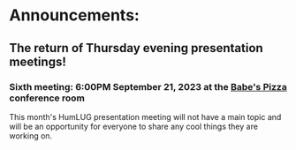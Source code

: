 # Announcements:

## The return of Thursday evening presentation meetings!

### Sixth meeting: 6:00PM September 21, 2023 at the [Babe's Pizza](https://goo.gl/maps/bChPaDrPDU42) conference room

This month's HumLUG presentation meeting will not have a main topic and will be an opportunity for everyone to share any cool things they are working on.



